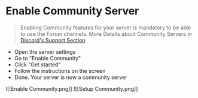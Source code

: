 # Enable Community Server

> Enabling Community features for your server is mandatory to be able to use the Forum channels. More Details about Community Servers in [Discord's Support Section](<https://support.discord.com/hc/en-us/articles/360047132851-Enabling-Your-Community-Server>)

- Open the server settings
- Go to "Enable Community"
- Click "Get started"
- Follow the instructions on the screen
- Done. Your server is now a community server


![[Enable Community.png]]
![[Setup Community.png]]


